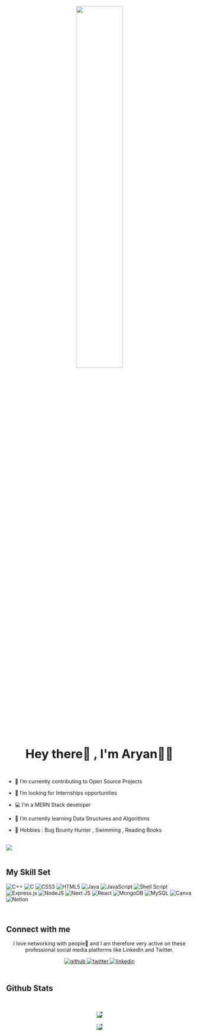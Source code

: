 <div align="center">
<img src="https://wallpaperaccess.com/full/3414990.jpg" width="50%"  />
</div>  
  

### <div align="center"><h1>Hey there👋 , I'm Aryan👨‍💻 <h1/></div>  
  
- 🔭 I’m currently contributing to Open Source Projects
  

- 🦾 I’m looking for Internships opportunities  
  

- 💻 I’m a MERN Stack developer  
  

- 🌱 I’m currently learning Data Structures and Algorithms  
  

- 🌟 Hobbies : Bug Bounty Hunter , Swimming , Reading Books  
  
  
<br/>  

<div>
<img src="https://komarev.com/ghpvc/?username=aryanvarma7272&&style=flat-square" align="center" />
</div>  
<br/>

## My Skill Set  
![C++](https://img.shields.io/badge/c++-%2300599C.svg?style=flat-square&logo=c%2B%2B&logoColor=white) ![C](https://img.shields.io/badge/c-%2300599C.svg?style=flat-square&logo=c&logoColor=white) ![CSS3](https://img.shields.io/badge/css3-%231572B6.svg?style=flat-square&logo=css3&logoColor=white) ![HTML5](https://img.shields.io/badge/html5-%23E34F26.svg?style=flat-square&logo=html5&logoColor=white) ![Java](https://img.shields.io/badge/java-%23ED8B00.svg?style=flat-square&logo=java&logoColor=white) ![JavaScript](https://img.shields.io/badge/javascript-%23323330.svg?style=flat-square&logo=javascript&logoColor=%23F7DF1E)
![Shell Script](https://img.shields.io/badge/shell_script-%23121011.svg?style=flat-square&logo=gnu-bash&logoColor=white) ![Express.js](https://img.shields.io/badge/express.js-%23404d59.svg?style=flat-square&logo=express&logoColor=%2361DAFB) ![NodeJS](https://img.shields.io/badge/node.js-6DA55F?style=flat-square&logo=node.js&logoColor=white) ![Next JS](https://img.shields.io/badge/Next-black?style=flat-square&logo=next.js&logoColor=white) ![React](https://img.shields.io/badge/react-%2320232a.svg?style=flat-square&logo=react&logoColor=%2361DAFB) ![MongoDB](https://img.shields.io/badge/MongoDB-%234ea94b.svg?style=flat-square&logo=mongodb&logoColor=white) ![MySQL](https://img.shields.io/badge/mysql-%2300f.svg?style=flat-square&logo=mysql&logoColor=white) ![Canva](https://img.shields.io/badge/Canva-%2300C4CC.svg?style=flat-square&logo=Canva&logoColor=white) ![Notion](https://img.shields.io/badge/Notion-%23000000.svg?style=flat-square&logo=notion&logoColor=white)


<br/>  


## Connect with me  
<div align="center">
  <p>I love networking with people🧡 and I am therefore very active on these professional social media platforms like LinkedIn and Twitter.</p>
<a href="https://github.com/aryanvarma7272" target="_blank">
<img src=https://img.shields.io/badge/github-%2324292e.svg?&style=for-the-badge&logo=github&logoColor=white alt=github style="margin-bottom: 5px;" />
</a>
<a href="https://twitter.com/itzAryanVerma" target="_blank">
<img src=https://img.shields.io/badge/twitter-%2300acee.svg?&style=for-the-badge&logo=twitter&logoColor=white alt=twitter style="margin-bottom: 5px;" />
</a>
<a href="https://linkedin.com/in/its-aryan-verma" target="_blank">
<img src=https://img.shields.io/badge/linkedin-%231E77B5.svg?&style=for-the-badge&logo=linkedin&logoColor=white alt=linkedin style="margin-bottom: 5px;" />
</a>  
</div>  
  

<br/>  


## Github Stats  
<br/> 
<br/> 
<div align="center"><img src="https://github-readme-stats.vercel.app/api?username=aryanvarma7272&show_icons=true&count_private=true&hide_border=true" style="background-color:#33475b" align="center" /></div>  
  <br/>
  <div align="center"><img src="https://github-readme-stats.vercel.app/api/top-langs/?username=aryanvarma7272&hide_border=true&layout=compact"  style="background-color:#33475b" align="center" /></div> 


